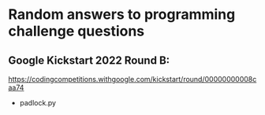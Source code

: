 # Random answers to programming challenge questions

## Google Kickstart 2022 Round B:
https://codingcompetitions.withgoogle.com/kickstart/round/00000000008caa74
- padlock.py
